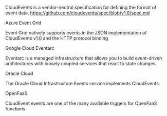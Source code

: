 

CloudEvents is a vendor-neutral specification for defining the format of event data.
https://github.com/cloudevents/spec/blob/v1.0/spec.md

Azure Event Grid

Event Grid natively supports events in the JSON implementation of CloudEvents v1.0 and the HTTP protocol binding

Google Cloud Eventarc

Eventarc is a managed infrastructure that allows you to build event-driven architectures with loosely coupled services that react to state changes.

Oracle Cloud

The Oracle Cloud Infrastructure Events service implements CloudEvents

OpenFaaS

CloudEvent events are one of the many available triggers for OpenFaaS functions